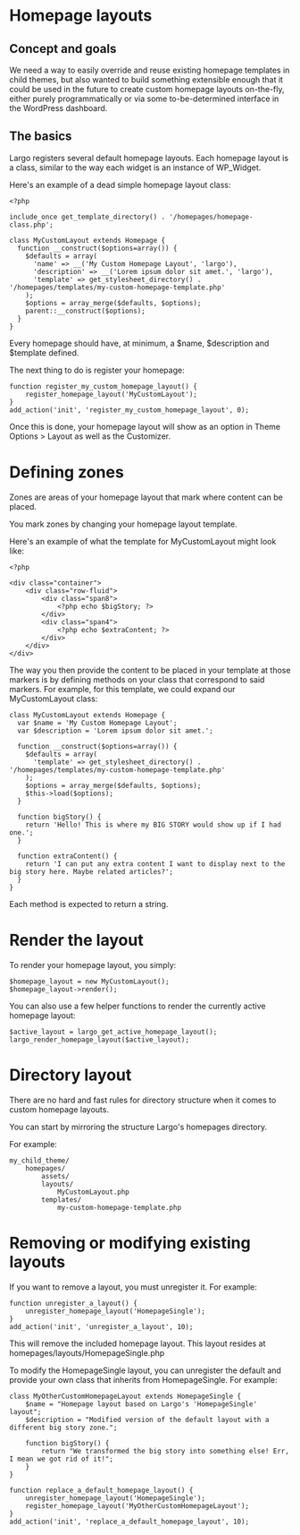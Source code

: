 # Homepage layouts

## Concept and goals

We need a way to easily override and reuse existing homepage templates in child themes, but also
wanted to build something extensible enough that it could be used in the future to create custom
homepage layouts on-the-fly, either purely programmatically or via some to-be-determined interface
in the WordPress dashboard.

## The basics

Largo registers several default homepage layouts. Each homepage layout is a class, similar to the
way each widget is an instance of WP_Widget.

Here's an example of a dead simple homepage layout class:

    <?php

    include_once get_template_directory() . '/homepages/homepage-class.php';

    class MyCustomLayout extends Homepage {
      function __construct($options=array()) {
        $defaults = array(
          'name' => __('My Custom Homepage Layout', 'largo'),
          'description' => __('Lorem ipsum dolor sit amet.', 'largo'),
          'template' => get_stylesheet_directory() . '/homepages/templates/my-custom-homepage-template.php'
        );
		$options = array_merge($defaults, $options);
		parent::__construct($options);
      }
    }

Every homepage should have, at minimum, a $name, $description and $template defined.

The next thing to do is register your homepage:

    function register_my_custom_homepage_layout() {
        register_homepage_layout('MyCustomLayout');
    }
    add_action('init', 'register_my_custom_homepage_layout', 0);

Once this is done, your homepage layout will show as an option in Theme Options > Layout as well as
the Customizer.

# Defining zones

Zones are areas of your homepage layout that mark where content can be placed.

You mark zones by changing your homepage layout template.

Here's an example of what the template for MyCustomLayout might look like:

    <?php

    <div class="container">
        <div class="row-fluid">
            <div class="span8">
                <?php echo $bigStory; ?>
            </div>
            <div class="span4">
                <?php echo $extraContent; ?>
            </div>
        </div>
    </div>

The way you then provide the content to be placed in your template at those markers is by defining
methods on your class that correspond to said markers. For example, for this template, we could expand
our MyCustomLayout class:

    class MyCustomLayout extends Homepage {
      var $name = 'My Custom Homepage Layout';
      var $description = 'Lorem ipsum dolor sit amet.';

      function __construct($options=array()) {
        $defaults = array(
          'template' => get_stylesheet_directory() . '/homepages/templates/my-custom-homepage-template.php'
        );
        $options = array_merge($defaults, $options);
        $this->load($options);
      }

      function bigStory() {
        return 'Hello! This is where my BIG STORY would show up if I had one.';
      }

      function extraContent() {
        return 'I can put any extra content I want to display next to the big story here. Maybe related articles?';
      }
    }

Each method is expected to return a string.

# Render the layout

To render your homepage layout, you simply:

    $homepage_layout = new MyCustomLayout();
    $homepage_layout->render();

You can also use a few helper functions to render the currently active homepage layout:

    $active_layout = largo_get_active_homepage_layout();
    largo_render_homepage_layout($active_layout);

# Directory layout

There are no hard and fast rules for directory structure when it comes to custom homepage layouts.

You can start by mirroring the structure Largo's homepages directory.

For example:

    my_child_theme/
        homepages/
            assets/
            layouts/
                MyCustomLayout.php
            templates/
                my-custom-homepage-template.php


# Removing or modifying existing layouts

If you want to remove a layout, you must unregister it. For example:

    function unregister_a_layout() {
        unregister_homepage_layout('HomepageSingle');
    }
    add_action('init', 'unregister_a_layout', 10);

This will remove the included homepage layout. This layout resides at homepages/layouts/HomepageSingle.php

To modify the HomepageSingle layout, you can unregister the default and provide your own class
that inherits from HomepageSingle. For example:

    class MyOtherCustomHomepageLayout extends HomepageSingle {
        $name = "Homepage layout based on Largo's 'HomepageSingle' layout";
        $description = "Modified version of the default layout with a different big story zone.";

        function bigStory() {
            return "We transformed the big story into something else! Err, I mean we got rid of it!";
        }
    }

    function replace_a_default_homepage_layout() {
        unregister_homepage_layout('HomepageSingle');
        register_homepage_layout('MyOtherCustomHomepageLayout');
    }
    add_action('init', 'replace_a_default_homepage_layout', 10);
